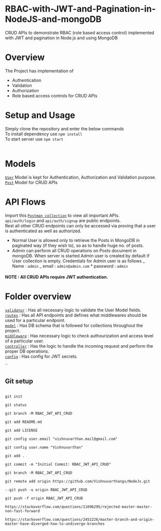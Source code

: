 # RBAC-with-JWT-and-Pagination-in-NodeJS-and-mongoDB

CRUD APIs to demonstrate RBAC (role based access control) implemented with JWT and pagination in Node.js and using MongoDB

# Overview

The Project has implementation of

- Authentication
- Validation
- Authorization
- Role based access controls for CRUD APIs

# Setup and Usage

Simply clone the repository and enter the below commands <br/>
To install dependency use `npm install` <br/>
To start server use `npm start`<br/>
<br/>

# Models

[`User`](https://github.com/Vishnuvarthangs/NodeJs/tree/RBAC_JWT_API_CRUD/main/models/user.js) Model is kept for Authentication, Authorization and Validation purpose.<br/>
[`Post`](https://github.com/Vishnuvarthangs/NodeJs/tree/RBAC_JWT_API_CRUD/main/models/posts.js) Model for CRUD APIs

# API Flows

Import this [`Postman collection`](https://github.com/Vishnuvarthangs/NodeJs/tree/RBAC_JWT_API_CRUD/main/AttainU.postman_collection.json) to view all important APIs.<br/>
`api/auth/login` and `api/auth/signup` are public endpoints.<br/>
Rest all other CRUD endpoints can only be accessed via proving that a user is authenticated as well as authorized.

- Normal User is allowed only to retrieve the Posts in MongoDB in paginated way (if they wish to), so as to handle huge no. of posts.
- Admin can perform all CRUD operations on Posts document in mongoDB.
  When server is started Admin user is created by default if User collection is empty. Credentials for Admin user is as follows
  _ Name : `admin`
  _ email : `admin@admin.com` \* password : `admin`

#### NOTE : All CRUD APIs require JWT authentication.

# Folder overview

[`validator`](https://github.com/Vishnuvarthangs/NodeJs/tree/RBAC_JWT_API_CRUD/tree/main/validator) : Has all necessary logic to validate the User Model fields.<br/>
[`routes`](https://github.com/Vishnuvarthangs/NodeJs/tree/RBAC_JWT_API_CRUD/tree/main/routes) : Has all API endpoints and defines what middlewares should be used for a particular endpoint.<br/>
[`model`](https://github.com/Vishnuvarthangs/NodeJs/tree/RBAC_JWT_API_CRUD/tree/main/models) : Has DB schema that is followed for collections throughout the project.<br/>
[`middleware`](https://github.com/Vishnuvarthangs/NodeJs/tree/RBAC_JWT_API_CRUD/tree/main/middleware) : Has necessary logic to check authourization and access level of a particular user.<br/>
[`controller`](https://github.com/Vishnuvarthangs/NodeJs/tree/RBAC_JWT_API_CRUD/tree/main/controllers) : Has the logic to handle the incoming request and perform the proper DB operations.<br/>
[`config`](https://github.com/Vishnuvarthangs/NodeJs/tree/RBAC_JWT_API_CRUD/tree/main/config) : Has config for JWT secrets.

``

## Git setup

```

git init

git status

git branch -M RBAC_JWT_API_CRUD

git add README.md

git add LICENSE

git config user.email "vishnuvarthan.mail@gmail.com"

git config user.name "Vishnuvarthan"

git add .

git commit -m "Initial Commit: RBAC_JWT_API_CRUD"

git branch -M RBAC_JWT_API_CRUD

git remote add origin https://github.com/Vishnuvarthangs/NodeJs.git

--git push -u origin RBAC_JWT_API_CRUD

git push -f origin RBAC_JWT_API_CRUD

https://stackoverflow.com/questions/11696295/rejected-master-master-non-fast-forward

https://stackoverflow.com/questions/2452226/master-branch-and-origin-master-have-diverged-how-to-undiverge-branches

```
